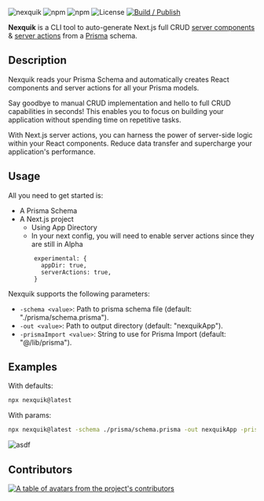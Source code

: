 ![nexquik](https://github.com/bcanfield/nexquik/assets/12603953/611be768-106f-47b2-a94f-688f80f75132)
![npm](https://img.shields.io/npm/v/nexquik?style=flat-square&color=07198b)
![npm](https://img.shields.io/npm/dt/nexquik?style=flat-square&color=07198b)
![License](https://img.shields.io/badge/License-Apache%202.0-blue?style=flat-square&color=07198b)
[![Build / Publish](https://github.com/bcanfield/nexquik/actions/workflows/publish.yml/badge.svg)](https://github.com/bcanfield/nexquik/actions/workflows/publish.yml)


**Nexquik** is a CLI tool to auto-generate Next.js full CRUD [server components](https://nextjs.org/docs/getting-started/react-essentials#server-components) & [server actions](https://nextjs.org/docs/app/building-your-application/data-fetching/server-actions) from a [Prisma](https://www.prisma.io/docs) schema. 

## Description

Nexquik reads your Prisma Schema and automatically creates React components and server actions for all your Prisma models. 

Say goodbye to manual CRUD implementation and hello to full CRUD capabilities in seconds!
This enables you to focus on building your application without spending time on repetitive tasks.

With Next.js server actions, you can harness the power of server-side logic within your React components. Reduce data transfer and supercharge your application's performance.

## Usage
All you need to get started is:
- A Prisma Schema
- A Next.js project
    - Using App Directory
    - In your next config, you will need to enable server actions since they are still in Alpha
    ```
        experimental: {
          appDir: true,
          serverActions: true,
        }
    ```

Nexquik supports the following parameters:

- `-schema <value>`: Path to prisma schema file (default: "./prisma/schema.prisma").
- `-out <value>`: Path to output directory (default: "nexquikApp").
- `-prismaImport <value>`: String to use for Prisma Import (default: "@/lib/prisma").

## Examples
With defaults:
```bash
npx nexquik@latest
```
With params:
```bash
npx nexquik@latest -schema ./prisma/schema.prisma -out nexquikApp -prismaImport ~/server/db
```
![asdf](https://github.com/bcanfield/nexquik/assets/12603953/1362d685-3941-4b57-863e-a9d34db87d2c)

## Contributors
<a href="[https://github.com/t3-oss/create-t3-app/graphs/contributors](https://github.com/bcanfield/nexquik/graphs/contributors)">
  <p align="left">
    <img  src="https://contrib.rocks/image?repo=bcanfield/nexquik" alt="A table of avatars from the project's contributors" />
  </p>
</a>
